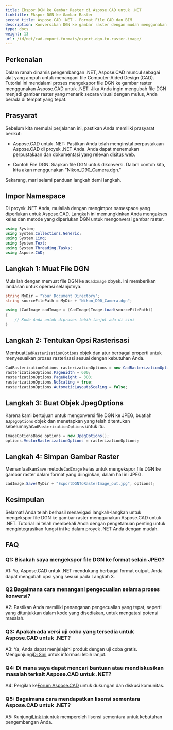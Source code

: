 ```yaml
---
title: Ekspor DGN ke Gambar Raster di Aspose.CAD untuk .NET
linktitle: Ekspor DGN ke Gambar Raster
second_title: Aspose.CAD .NET - Format File CAD dan BIM
description: Konversikan DGN ke gambar raster dengan mudah menggunakan Aspose.CAD untuk .NET. Jelajahi panduan langkah demi langkah dan manfaatkan kekuatan .NET dalam manipulasi file CAD.
type: docs
weight: 13
url: /id/net/cad-export-formats/export-dgn-to-raster-image/
---
```

## Perkenalan

Dalam ranah dinamis pengembangan .NET, Aspose.CAD muncul sebagai alat yang ampuh untuk menangani file Computer-Aided Design (CAD). Tutorial ini mendalami proses mengekspor file DGN ke gambar raster menggunakan Aspose.CAD untuk .NET. Jika Anda ingin mengubah file DGN menjadi gambar raster yang menarik secara visual dengan mulus, Anda berada di tempat yang tepat.

## Prasyarat

Sebelum kita memulai perjalanan ini, pastikan Anda memiliki prasyarat berikut:

-  Aspose.CAD untuk .NET: Pastikan Anda telah menginstal perpustakaan Aspose.CAD di proyek .NET Anda. Anda dapat menemukan perpustakaan dan dokumentasi yang relevan di[situs web](https://reference.aspose.com/cad/net/).

- Contoh File DGN: Siapkan file DGN untuk dikonversi. Dalam contoh kita, kita akan menggunakan "Nikon_D90_Camera.dgn."

Sekarang, mari selami panduan langkah demi langkah.

## Impor Namespace

Di proyek .NET Anda, mulailah dengan mengimpor namespace yang diperlukan untuk Aspose.CAD. Langkah ini memungkinkan Anda mengakses kelas dan metode yang diperlukan DGN untuk mengonversi gambar raster.

```csharp
using System;
using System.Collections.Generic;
using System.Linq;
using System.Text;
using System.Threading.Tasks;
using Aspose.CAD;
```

## Langkah 1: Muat File DGN

 Mulailah dengan memuat file DGN ke a`CadImage` obyek. Ini memberikan landasan untuk operasi selanjutnya.

```csharp
string MyDir = "Your Document Directory";
string sourceFilePath = MyDir + "Nikon_D90_Camera.dgn";

using (CadImage cadImage = (CadImage)Image.Load(sourceFilePath))
{
    // Kode Anda untuk diproses lebih lanjut ada di sini
}
```

## Langkah 2: Tentukan Opsi Rasterisasi

 Membuat`CadRasterizationOptions` objek dan atur berbagai properti untuk menyesuaikan proses rasterisasi sesuai dengan kebutuhan Anda.

```csharp
CadRasterizationOptions rasterizationOptions = new CadRasterizationOptions();
rasterizationOptions.PageWidth = 600;
rasterizationOptions.PageHeight = 300;
rasterizationOptions.NoScaling = true;
rasterizationOptions.AutomaticLayoutsScaling = false;
```

## Langkah 3: Buat Objek JpegOptions

 Karena kami bertujuan untuk mengonversi file DGN ke JPEG, buatlah a`JpegOptions` objek dan menetapkan yang telah ditentukan sebelumnya`CadRasterizationOptions` untuk itu.

```csharp
ImageOptionsBase options = new JpegOptions();
options.VectorRasterizationOptions = rasterizationOptions;
```

## Langkah 4: Simpan Gambar Raster

 Memanfaatkan`Save` metode`CadImage` kelas untuk mengekspor file DGN ke gambar raster dalam format yang diinginkan, dalam hal ini JPEG.

```csharp
cadImage.Save(MyDir + "ExportDGNToRasterImage_out.jpg", options);
```

## Kesimpulan

Selamat! Anda telah berhasil menavigasi langkah-langkah untuk mengekspor file DGN ke gambar raster menggunakan Aspose.CAD untuk .NET. Tutorial ini telah membekali Anda dengan pengetahuan penting untuk mengintegrasikan fungsi ini ke dalam proyek .NET Anda dengan mudah.

## FAQ

### Q1: Bisakah saya mengekspor file DGN ke format selain JPEG?

A1: Ya, Aspose.CAD untuk .NET mendukung berbagai format output. Anda dapat mengubah opsi yang sesuai pada Langkah 3.

### Q2 Bagaimana cara menangani pengecualian selama proses konversi?

A2: Pastikan Anda memiliki penanganan pengecualian yang tepat, seperti yang ditunjukkan dalam kode yang disediakan, untuk mengatasi potensi masalah.

### Q3: Apakah ada versi uji coba yang tersedia untuk Aspose.CAD untuk .NET?

 A3: Ya, Anda dapat menjelajahi produk dengan uji coba gratis. Mengunjungi[Di Sini](https://releases.aspose.com/) untuk informasi lebih lanjut.

### Q4: Di mana saya dapat mencari bantuan atau mendiskusikan masalah terkait Aspose.CAD untuk .NET?

 A4: Pergilah ke[Forum Aspose.CAD](https://forum.aspose.com/c/cad/19) untuk dukungan dan diskusi komunitas.

### Q5: Bagaimana cara mendapatkan lisensi sementara Aspose.CAD untuk .NET?

 A5: Kunjungi[Link ini](https://purchase.aspose.com/temporary-license/)untuk memperoleh lisensi sementara untuk kebutuhan pengembangan Anda.